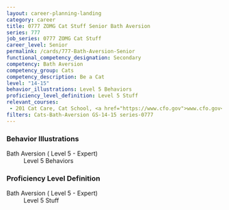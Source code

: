 ```yaml
---
layout: career-planning-landing
category: career
title: 0777 ZOMG Cat Stuff Senior Bath Aversion
series: 777
job_series: 0777 ZOMG Cat Stuff
career_level: Senior
permalink: /cards/777-Bath-Aversion-Senior
functional_competency_designation: Secondary
competency: Bath Aversion
competency_group: Cats
competency_description: Be a Cat
level: "14-15"
behavior_illustrations: Level 5 Behaviors
proficiency_level_definition: Level 5 Stuff
relevant_courses: 
 - 201 Cat Care, Cat School, <a href="https://www.cfo.gov">www.cfo.gov</a>
filters: Cats-Bath-Aversion GS-14-15 series-0777
---
```


<div class="desktop:grid-col-6 margin-y-205">
  <div class="border-top-05 bg-white padding-2 shadow-5 height-full members-hover border-1px border-gray-30 border-top-orange radius-lg">
    <h3>Behavior Illustrations</h3>
    <dl class="text-base"><dt>Bath Aversion ( Level 5 - Expert)</dt><dd>Level 5 Behaviors</dd></dl>
  </div>
</div>
<div class="desktop:grid-col-6 margin-y-205">
  <div class="border-top-05 bg-white padding-2 shadow-5 height-full members-hover border-1px border-gray-30 border-top-orange radius-lg">
    <h3>Proficiency Level Definition</h3>
    <dl class="text-base"><dt>Bath Aversion ( Level 5 - Expert)</dt><dd>Level 5 Stuff</dd></dl>
  </div>
</div>